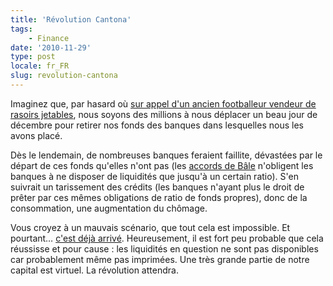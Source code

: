 ```yaml
---
title: 'Révolution Cantona'
tags:
    - Finance
date: '2010-11-29'
type: post
locale: fr_FR
slug: revolution-cantona
---
```


Imaginez que, par hasard où [sur appel d'un ancien footballeur vendeur de rasoirs jetables](https://www.bakchich.info/france/2010/10/12/la-cantona-revolution-58811 "Appel à la révolution d'Eric Cantona sur Bakchich.info"), nous soyons des millions à nous déplacer un beau jour de décembre pour retirer nos fonds des banques dans lesquelles nous les avons placé.

<!-- more -->

Dès le lendemain, de nombreuses banques feraient faillite, dévastées par le départ de ces fonds qu'elles n'ont pas (les [accords de Bâle](http://fr.wikipedia.org/wiki/B%C3%A2le_II#Pilier_I_:_l.27exigence_de_fonds_propres "Exigence de Fonds Propres dans les accords de Bâle II - Wikipedia") n'obligent les banques à ne disposer de liquidités que jusqu'à un certain ratio). S'en suivrait un tarissement des crédits (les banques n'ayant plus le droit de prêter par ces mêmes obligations de ratio de fonds propres), donc de la consommation, une augmentation du chômage.

Vous croyez à un mauvais scénario, que tout cela est impossible. Et pourtant… [c'est déjà arrivé](http://fr.wikipedia.org/wiki/Krach_de_1929 "Article sur le Krach de 1929 sur Wikipédia").
Heureusement, il est fort peu probable que cela réussisse et pour cause&nbsp;: les liquidités en question ne sont pas disponibles car probablement même pas imprimées. Une très grande partie de notre capital est virtuel. La révolution attendra.
